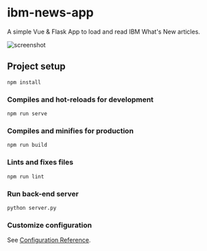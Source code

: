 # ibm-news-app

A simple Vue & Flask App to load and read IBM What's New articles.

![screenshot](public/screenshot.png)

## Project setup
```
npm install
```

### Compiles and hot-reloads for development
```
npm run serve
```

### Compiles and minifies for production
```
npm run build
```

### Lints and fixes files
```
npm run lint
```

### Run back-end server
```
python server.py
```

### Customize configuration
See [Configuration Reference](https://cli.vuejs.org/config/).
